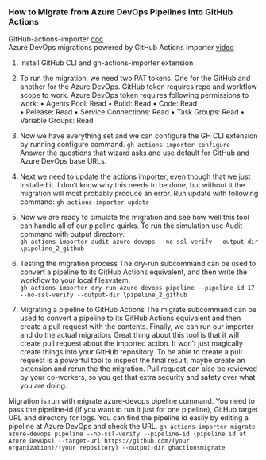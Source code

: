### How to Migrate from Azure DevOps Pipelines into GitHub Actions
GitHub-actions-importer  [doc](https://docs.github.com/en/actions/migrating-to-github-actions/using-github-actions-importer-to-automate-migrations/automating-migration-with-github-actions-importer) <br>
Azure DevOps migrations powered by GitHub Actions Importer  [video](https://www.youtube.com/watch?v=gG-2bkmBRlI)

1. Install GitHub CLI and gh-actions-importer extension
2. To run the migration, we need two PAT tokens. One for the GitHub and another for the         Azure DevOps. GitHub token requires repo and workflow scope to work. Azure DevOps token  requires following permissions to work:
•	Agents Pool: Read
•	Build: Read
•	Code: Read <br>
•	Release: Read
•	Service Connections: Read
•	Task Groups: Read
•	Variable Groups: Read
3. Now we have everything set and we can configure the GH CLI extension by running configure command. ```gh actions-importer configure```<br> Answer the questions that wizard asks and use default for GitHub and Azure DevOps    base URLs. 
4. Next we need to update the actions importer, even though that we just installed it. I don’t know why this needs to be done, but without it the migration will most probably produce an error. Run update with following command:  ```gh actions-importer update```


5. Now we are ready to simulate the migration and see how well this tool can handle all of our pipeline quirks. To run the simulation use Audit command with output directory.<br>
```gh actions-importer audit azure-devops --no-ssl-verify --output-dir \pipeline_2_github```
6. Testing the migration process
The dry-run subcommand can be used to convert a pipeline to its GitHub Actions equivalent, and then write the workflow to your local filesystem.<br>
```gh actions-importer dry-run azure-devops pipeline --pipeline-id 17  --no-ssl-verify --output-dir \pipeline_2_github```

7. Migrating a pipeline to GitHub Actions
The migrate subcommand can be used to convert a pipeline to its GitHub Actions equivalent and then create a pull request with the contents. Finally, we can run our importer and do the actual migration. Great thing about this tool is that it will create pull request about the imported action. It won’t just magically create things into your GitHub repository. To be able to create a pull request is a powerful tool to inspect the final result, maybe create an extension and rerun the the migration. Pull request can also be reviewed by your co-workers, so you get that extra security and safety over what you are doing.

Migration is run with migrate azure-devops pipeline command. You need to pass the pipeline-id (if you want to run it just for one pipeline), GitHub target URL and directory for logs. You can find the pipeline id easily by editing a pipeline at Azure DevOps and check the URL.
```gh actions-importer migrate azure-devops pipeline --no-ssl-verify --pipeline-id (pipeline id at Azure DevOps) --target-url https://github.com/(your organization)/(your repository) --output-dir ghactionsmigrate```
